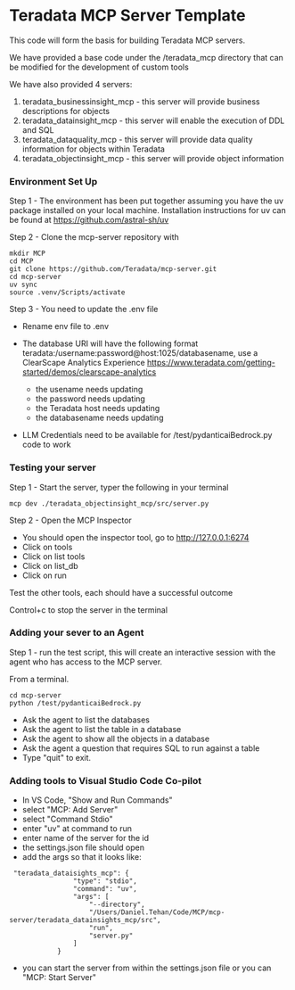 
# Teradata MCP Server Template

This code will form the basis for building Teradata MCP servers.

We have provided a base code under the /teradata_mcp directory that can be modified for the development of custom tools

We have also provided 4 servers:
1. teradata_businessinsight_mcp - this server will provide business descriptions for objects
2. teradata_datainsight_mcp - this server will enable the execution of DDL and SQL
3. teradata_dataquality_mcp - this server will provide data quality information for objects within Teradata
4. teradata_objectinsight_mcp - this server will provide object information


### Environment Set Up
Step 1 - The environment has been put together assuming you have the uv package installed on your local machine.  Installation instructions for uv can be found at https://github.com/astral-sh/uv 

Step 2 - Clone the mcp-server repository with 

```
mkdir MCP
cd MCP
git clone https://github.com/Teradata/mcp-server.git
cd mcp-server
uv sync
source .venv/Scripts/activate
```


Step 3 - You need to update the .env file
- Rename env file to .env 
- The database URI will have the following format  teradata:/username:password@host:1025/databasename, use a ClearScape Analytics Experience https://www.teradata.com/getting-started/demos/clearscape-analytics
    - the usename needs updating
    - the password needs updating
    - the Teradata host needs updating
    - the databasename needs updating

- LLM Credentials need to be available for /test/pydanticaiBedrock.py code to work

### Testing your server
Step 1 - Start the server, typer the following in your terminal
```
mcp dev ./teradata_objectinsight_mcp/src/server.py
```

Step 2 - Open the MCP Inspector
- You should open the inspector tool, go to http://127.0.0.1:6274 
- Click on tools
- Click on list tools
- Click on list_db
- Click on run

Test the other tools, each should have a successful outcome

Control+c to stop the server in the terminal

### Adding your sever to an Agent
Step 1 - run the test script, this will create an interactive session with the agent who has access to the MCP server.  

From a terminal.
```
cd mcp-server
python /test/pydanticaiBedrock.py
```

- Ask the agent to list the databases
- Ask the agent to list the table in a database
- Ask the agent to show all the objects in a database
- Ask the agent a question that requires SQL to run against a table
- Type "quit" to exit.

### Adding tools to Visual Studio Code Co-pilot
- In VS Code, "Show and Run Commands"
- select "MCP: Add Server"
- select "Command Stdio"
- enter "uv" at command to run
- enter name of the server for the id
- the settings.json file should open
- add the args so that it looks like:
```
 "teradata_dataisights_mcp": {
                "type": "stdio",
                "command": "uv",
                "args": [
                    "--directory",
                    "/Users/Daniel.Tehan/Code/MCP/mcp-server/teradata_datainsights_mcp/src",
                    "run",
                    "server.py"
                ]
            }
```
- you can start the server from within the settings.json file or you can "MCP: Start Server"

  

  
